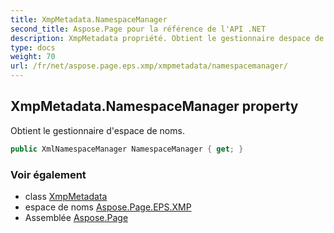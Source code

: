 ```yaml
---
title: XmpMetadata.NamespaceManager
second_title: Aspose.Page pour la référence de l'API .NET
description: XmpMetadata propriété. Obtient le gestionnaire despace de noms.
type: docs
weight: 70
url: /fr/net/aspose.page.eps.xmp/xmpmetadata/namespacemanager/
---
```

## XmpMetadata.NamespaceManager property

Obtient le gestionnaire d'espace de noms.

```csharp
public XmlNamespaceManager NamespaceManager { get; }
```

### Voir également

* class [XmpMetadata](../)
* espace de noms [Aspose.Page.EPS.XMP](../../xmpmetadata/)
* Assemblée [Aspose.Page](../../../)


